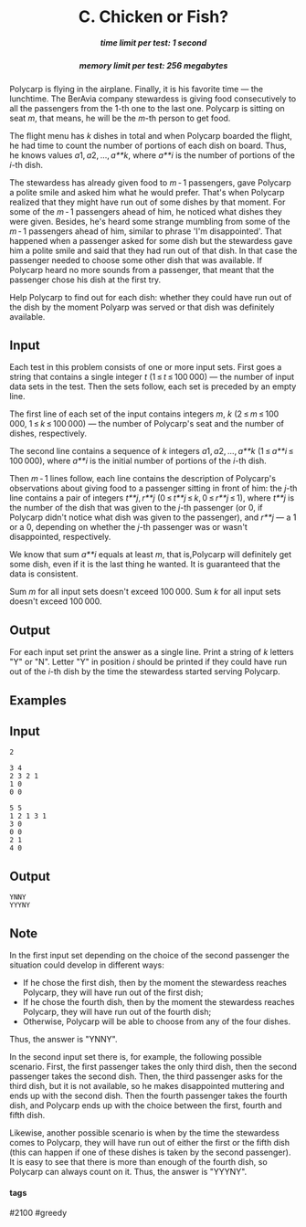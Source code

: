 <h1 style='text-align: center;'> C. Chicken or Fish?</h1>

<h5 style='text-align: center;'>time limit per test: 1 second</h5>
<h5 style='text-align: center;'>memory limit per test: 256 megabytes</h5>

Polycarp is flying in the airplane. Finally, it is his favorite time — the lunchtime. The BerAvia company stewardess is giving food consecutively to all the passengers from the 1-th one to the last one. Polycarp is sitting on seat *m*, that means, he will be the *m*-th person to get food.

The flight menu has *k* dishes in total and when Polycarp boarded the flight, he had time to count the number of portions of each dish on board. Thus, he knows values *a*1, *a*2, ..., *a**k*, where *a**i* is the number of portions of the *i*-th dish.

The stewardess has already given food to *m* - 1 passengers, gave Polycarp a polite smile and asked him what he would prefer. That's when Polycarp realized that they might have run out of some dishes by that moment. For some of the *m* - 1 passengers ahead of him, he noticed what dishes they were given. Besides, he's heard some strange mumbling from some of the *m* - 1 passengers ahead of him, similar to phrase 'I'm disappointed'. That happened when a passenger asked for some dish but the stewardess gave him a polite smile and said that they had run out of that dish. In that case the passenger needed to choose some other dish that was available. If Polycarp heard no more sounds from a passenger, that meant that the passenger chose his dish at the first try.

Help Polycarp to find out for each dish: whether they could have run out of the dish by the moment Polyarp was served or that dish was definitely available.

## Input

Each test in this problem consists of one or more input sets. First goes a string that contains a single integer *t* (1 ≤ *t* ≤ 100 000) — the number of input data sets in the test. Then the sets follow, each set is preceded by an empty line.

The first line of each set of the input contains integers *m*, *k* (2 ≤ *m* ≤ 100 000, 1 ≤ *k* ≤ 100 000) — the number of Polycarp's seat and the number of dishes, respectively.

The second line contains a sequence of *k* integers *a*1, *a*2, ..., *a**k* (1 ≤ *a**i* ≤ 100 000), where *a**i* is the initial number of portions of the *i*-th dish.

Then *m* - 1 lines follow, each line contains the description of Polycarp's observations about giving food to a passenger sitting in front of him: the *j*-th line contains a pair of integers *t**j*, *r**j* (0 ≤ *t**j* ≤ *k*, 0 ≤ *r**j* ≤ 1), where *t**j* is the number of the dish that was given to the *j*-th passenger (or 0, if Polycarp didn't notice what dish was given to the passenger), and *r**j* — a 1 or a 0, depending on whether the *j*-th passenger was or wasn't disappointed, respectively.

We know that sum *a**i* equals at least *m*, that is,Polycarp will definitely get some dish, even if it is the last thing he wanted. It is guaranteed that the data is consistent.

Sum *m* for all input sets doesn't exceed 100 000. Sum *k* for all input sets doesn't exceed 100 000.

## Output

For each input set print the answer as a single line. Print a string of *k* letters "Y" or "N". Letter "Y" in position *i* should be printed if they could have run out of the *i*-th dish by the time the stewardess started serving Polycarp.

## Examples

## Input


```
2  
  
3 4  
2 3 2 1  
1 0  
0 0  
  
5 5  
1 2 1 3 1  
3 0  
0 0  
2 1  
4 0  

```
## Output


```
YNNY  
YYYNY  

```
## Note

In the first input set depending on the choice of the second passenger the situation could develop in different ways:

* If he chose the first dish, then by the moment the stewardess reaches Polycarp, they will have run out of the first dish;
* If he chose the fourth dish, then by the moment the stewardess reaches Polycarp, they will have run out of the fourth dish;
* Otherwise, Polycarp will be able to choose from any of the four dishes.

Thus, the answer is "YNNY".

In the second input set there is, for example, the following possible scenario. First, the first passenger takes the only third dish, then the second passenger takes the second dish. Then, the third passenger asks for the third dish, but it is not available, so he makes disappointed muttering and ends up with the second dish. Then the fourth passenger takes the fourth dish, and Polycarp ends up with the choice between the first, fourth and fifth dish.

Likewise, another possible scenario is when by the time the stewardess comes to Polycarp, they will have run out of either the first or the fifth dish (this can happen if one of these dishes is taken by the second passenger). It is easy to see that there is more than enough of the fourth dish, so Polycarp can always count on it. Thus, the answer is "YYYNY".



#### tags 

#2100 #greedy 
